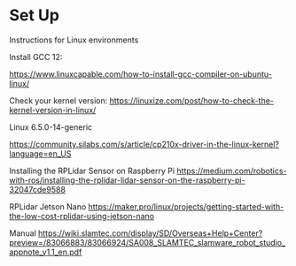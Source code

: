 # Set Up

Instructions for Linux environments  

Install GCC 12:

https://www.linuxcapable.com/how-to-install-gcc-compiler-on-ubuntu-linux/

Check your kernel version:
https://linuxize.com/post/how-to-check-the-kernel-version-in-linux/

Linux 6.5.0-14-generic

https://community.silabs.com/s/article/cp210x-driver-in-the-linux-kernel?language=en_US

Installing the RPLidar Sensor on Raspberry Pi
https://medium.com/robotics-with-ros/installing-the-rplidar-lidar-sensor-on-the-raspberry-pi-32047cde9588

RPLidar Jetson Nano
https://maker.pro/linux/projects/getting-started-with-the-low-cost-rplidar-using-jetson-nano

Manual
https://wiki.slamtec.com/display/SD/Overseas+Help+Center?preview=/83066883/83066924/SA008_SLAMTEC_slamware_robot_studio_appnote_v1.1_en.pdf

